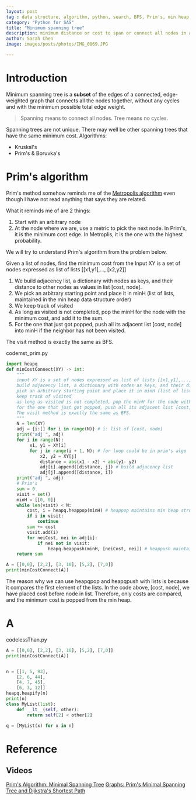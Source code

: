 ```yaml
---
layout: post
tag : data structure, algorithm, python, search, BFS, Prim's, min heap
category: "Python for SAS"
title: "Minimum spanning tree"
description: minimum distance or cost to span or connect all nodes in a tree using Prim's algorithm
author: Sarah Chen
image: images/posts/photos/IMG_0869.JPG

---
```


# Introduction
Minimum spanning tree is a **subset** of the edges of a connected, edge-weighted graph that connects all the nodes together, without any cycles and with the minimum possible total edge weight.  

> Spanning means to connect all nodes. 
> Tree means no cycles. 

Spanning trees are not unique.  There may well be other spanning trees that have the same minimum cost. 
Algorithms:
- Kruskal's
- Prim's & Boruvka's
  
# Prim's algorithm
Prim's method somehow reminds me of the [Metropolis algorithm](https://en.wikipedia.org/wiki/Metropolis%E2%80%93Hastings_algorithm) even though I have not read anything that says they are related.   

What it reminds me of are 2 things:
1. Start with an arbitrary node
2. At the node where we are, use a metric to pick the next node.  In Prim's, it is the minimum cost edge.  In Metroplis, it is the one with the highest probability. 

We will try to understand Prim's algorithm from the problem below. 

Given a list of nodes, find the minimum cost from the 
Input XY is a set of nodes expressed as list of lists [[x1,y1],..., [x2,y2]]

1. We build adjacency list, a dictionary with nodes as keys, and their distance to other nodes as values in list [cost, node]. 
2. We pick an arbitrary starting point and place it in minH (list of lists, maintained in the min heap data structure order)
3. We keep track of visited
4. As long as visited is not completed, pop the minH for the node with the minimum cost, and add it to the sum.
5. For the one that just got popped, push all its adjacent list [cost, node] into minH if the neighbor has not been visited. 

The visit method is exactly the same as BFS.

<div class="code-head"><span>code</span>mst_prim.py</div>

```python
import heapq
def minCostConnect(XY) -> int:
    """
    input XY is a set of nodes expressed as list of lists [[x1,y1],..., [x2,y2]]
    build adjacency list, a dictionary with nodes as keys, and their distance to other nodes as values in list [cost, node]
    pick an arbitrary starting point and place it in minH (list of lists, maintained in the min heap data structure order)
    keep track of visited
    as long as visited is not completed, pop the minH for the node with the minimum cost, and add it to the sum.
    for the one that just got popped, push all its adjacent list [cost, node] into minH if the neighbor has not been visited. 
    The visit method is exactly the same as BFS.
    """
    N = len(XY)
    adj = {i:[] for i in range(N)} # i: list of [cost, node]
    print("adj ", adj)
    for i in range(N):
         x1, y1 = XY[i]
         for j in range(i + 1, N): # for loop could be in prim's algo 
             x2, y2 = XY[j]
             distance = abs(x1 - x2) + abs(y1- y2)
             adj[i].append([distance, j]) # build adjacency list
             adj[j].append([distance, i])
    print("adj ", adj)
    # Prim's
    sum = 0
    visit = set()
    minH = [[0, 0]] 
    while len(visit) < N:
        cost, i = heapq.heappop(minH) # heappop maintains min heap structure
        if i in visit:
            continue
        sum += cost
        visit.add(i)
        for neiCost, nei in adj[i]:
            if nei not in visit:
                heapq.heappush(minH, [neiCost, nei]) # heappush maintains min heap structure
    return sum 

A = [[0,0], [2,2], [3, 10], [5,2], [7,0]]
print(minCostConnect(A))
```

The reason why we can use heapqpop and heapqpush with lists is because it compares the first element of the lists. In the code above, [cost, node], we have placed cost before node in list.  Therefore, only costs are compared, and the minimum cost is popped from the min heap. 
<!-- https://stackoverflow.com/questions/45892736/python-heapq-how-do-i-sort-the-heap-using-nth-element-of-the-list-of-lists -->
# A
<div class="code-head"><span>code</span>lessThan.py</div>

```python
A = [[0,0], [2,2], [3, 10], [5,2], [7,0]]
print(minCostConnect(A))


n = [[1, 5, 93],
    [2, 6, 44],
    [4, 7, 45],
    [6, 3, 12]]
heapq.heapify(n)
print(n)
class MyList(list):
    def __lt__(self, other):
        return self[2] < other[2]

q = [MyList(x) for x in n]
```

# Reference
## Videos
[Prim's Algorithm: Minimal Spanning Tree](https://www.youtube.com/watch?v=YyLaRffCdk4)
[Graphs: Prim's Minimal Spanning Tree and Dijkstra's Shortest Path](https://www.youtube.com/watch?v=i4W8WgTuGTE&t=288s)
